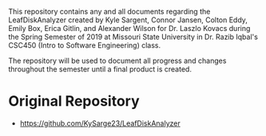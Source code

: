
This repository contains any and all documents regarding the LeafDiskAnalyzer created by Kyle Sargent, Connor Jansen, Colton Eddy, Emily Box, Erica Gitlin,
and Alexander Wilson for Dr. Laszlo Kovacs during the Spring Semester of 2019 at Missouri State University in Dr. Razib Iqbal's
CSC450 (Intro to Software Engineering) class. 

The repository will be used to document all progress and changes throughout the semester until a final product is created.

# Original Repository
 * https://github.com/KySarge23/LeafDiskAnalyzer
